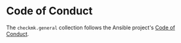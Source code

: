 # Code of Conduct
The `checkmk.general` collection follows the Ansible project's 
[Code of Conduct](https://docs.ansible.com/ansible/devel/community/code_of_conduct.html).